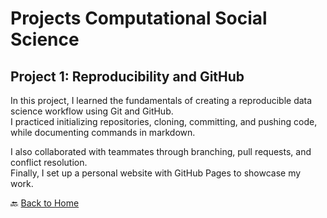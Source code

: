 # Projects Computational Social Science

## Project 1: Reproducibility and GitHub

In this project, I learned the fundamentals of creating a reproducible data science workflow using Git and GitHub.  
I practiced initializing repositories, cloning, committing, and pushing code, while documenting commands in markdown.  

I also collaborated with teammates through branching, pull requests, and conflict resolution.  
Finally, I set up a personal website with GitHub Pages to showcase my work.

🔙 [Back to Home](index.md)
